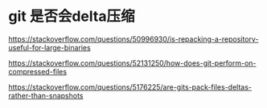 ---
---

# git 是否会delta压缩

https://stackoverflow.com/questions/50996930/is-repacking-a-repository-useful-for-large-binaries

https://stackoverflow.com/questions/52131250/how-does-git-perform-on-compressed-files

https://stackoverflow.com/questions/5176225/are-gits-pack-files-deltas-rather-than-snapshots